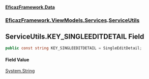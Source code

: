 #### [EficazFramework.Data](EficazFrameworkData.md 'EficazFramework Data')
### [EficazFramework.ViewModels.Services](EficazFrameworkData.md#EficazFramework.ViewModels.Services 'EficazFramework.ViewModels.Services').[ServiceUtils](EficazFramework.ViewModels.Services/ServiceUtils.md 'EficazFramework.ViewModels.Services.ServiceUtils')

## ServiceUtils.KEY_SINGLEEDITDETAIL Field

```csharp
public const string KEY_SINGLEEDITDETAIL = SingleEditDetail;
```

#### Field Value
[System.String](https://docs.microsoft.com/en-us/dotnet/api/System.String 'System.String')